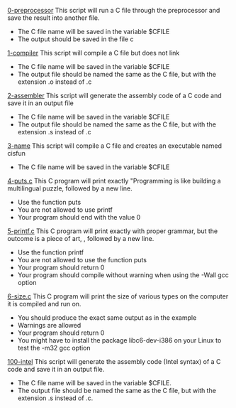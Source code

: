 [0-preprocessor](./0-preprocessor)
This script will run a C file through the preprocessor and save the result into another file.  
- The C file name will be saved in the variable $CFILE
- The output should be saved in the file c  

[1-compiler](./1-compiler)
This script will compile a C file but does not link  
- The C file name will be saved in the variable $CFILE
- The output file should be named the same as the C file, but with the extension .o instead of .c  

[2-assembler](./2-assembler)
This script will generate the assembly code of a C code and save it in an output file  
- The C file name will be saved in the variable $CFILE
- The output file should be named the same as the C file, but with the extension .s instead of .c  

[3-name](./3-name)
This script will compile a C file and creates an executable named cisfun  
- The C file name will be saved in the variable $CFILE  

[4-puts.c](./4-puts.c)
This C program will print exactly "Programming is like building a multilingual puzzle, followed by a new line.  
- Use the function puts
- You are not allowed to use printf
- Your program should end with the value 0

[5-printf.c](./5-printf.c)
This C program will print exactly with proper grammar, but the outcome is a piece of art, ,  followed by a new line.  
- Use the function printf
- You are not allowed to use the function puts
- Your program should return 0
- Your program should compile without warning when using the -Wall gcc option

[6-size.c](./6-size.c)
This C program will print the size of various types on the computer it is compiled and run on.
- You should produce the exact same output as in the example
- Warnings are allowed
- Your program should return 0
- You might have to install the package libc6-dev-i386 on your Linux to test the -m32 gcc option

[100-intel](./100-intel)
This script will generate the assembly code (Intel syntax) of a C code and save it in an output file.  
- The C file name will be saved in the variable $CFILE.
- The output file should be named the same as the C file, but with the extension .s instead of .c.



